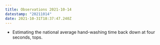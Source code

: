 ```yaml
---
title: Observations 2021-10-14
datestamp: "20211014"
date: 2021-10-31T18:37:47.240Z
---
```

- Estimating the national average hand-washing time back down at four seconds, tops.